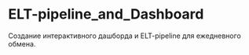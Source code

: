 # ELT-pipeline_and_Dashboard

Создание интерактивного дашборда и ELT-pipeline для ежедневного обмена.

